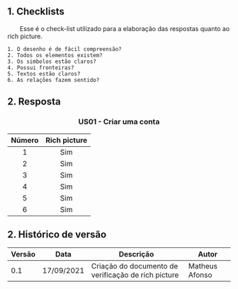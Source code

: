 ## 1. Checklists

&emsp;&emsp;Esse é o check-list utilizado para a elaboração das respostas quanto ao rich picture.

    1. O desenho é de fácil compreensão?
    2. Todos os elementos existem?
    3. Os simbolos estão claros?
    4. Possui fronteiras?
    5. Textos estão claros?
    6. As relações fazem sentido?


## 2. Resposta

<center>

### US01 - Criar uma conta
| Número | Rich picture | 
| :----: | :------:|
| 1 | Sim |
| 2 | Sim |
| 3 | Sim |
| 4 | Sim |
| 5 | Sim |
| 6 | Sim |

</center>

## 2. Histórico de versão

| Versão | Data       | Descrição                                           | Autor        |
| ------ | ---------- | --------------------------------------------------- | ------------ |
| 0.1    | 17/09/2021 | Criação do documento de verificação de rich picture | Matheus Afonso |